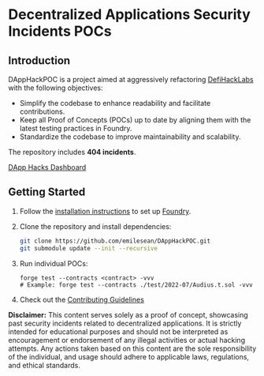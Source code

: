 # Decentralized Applications Security Incidents POCs

## Introduction

DAppHackPOC is a project aimed at aggressively refactoring [DefiHackLabs](https://github.com/SunWeb3Sec/DeFiHackLabs) with the following objectives:

- Simplify the codebase to enhance readability and facilitate contributions.
- Keep all Proof of Concepts (POCs) up to date by aligning them with the latest testing practices in Foundry.
- Standardize the codebase to improve maintainability and scalability.

The repository includes **404 incidents**.

[DApp Hacks Dashboard](https://scrawny-sumac-c62.notion.site/52b64769ce474d658e0109b7cad521cc?v=d33d0369be064263b2d44caff9b256a6)

## Getting Started

1. Follow the [installation instructions](https://book.getfoundry.sh/getting-started/installation.html) to set up [Foundry](https://github.com/foundry-rs/foundry).

2. Clone the repository and install dependencies:
    ```bash
    git clone https://github.com/emilesean/DAppHackPOC.git
    git submodule update --init --recursive
    ```

3. Run individual POCs:
    ```
    forge test --contracts <contract> -vvv
    # Example: forge test --contracts ./test/2022-07/Audius.t.sol -vvv
    ```

4. Check out the [Contributing Guidelines](https://github.com/emilesean/DAppHackPOC/blob/main/CONTRIBUTING.md)

**Disclaimer:** This content serves solely as a proof of concept, showcasing past security incidents related to decentralized applications. It is strictly intended for educational purposes and should not be interpreted as encouragement or endorsement of any illegal activities or actual hacking attempts. Any actions taken based on this content are the sole responsibility of the individual, and usage should adhere to applicable laws, regulations, and ethical standards.